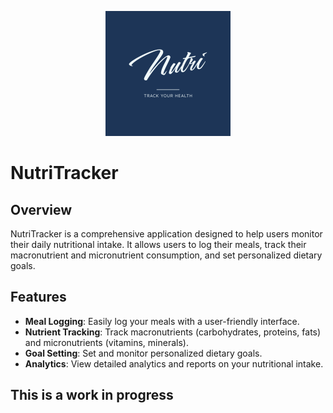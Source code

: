 <p align="center">
  <img src="./src/public/Artboard 3.png" width="200" alt="Nest Logo" />
</p>

# NutriTracker

## Overview
NutriTracker is a comprehensive application designed to help users monitor their daily nutritional intake. It allows users to log their meals, track their macronutrient and micronutrient consumption, and set personalized dietary goals.

## Features
- **Meal Logging**: Easily log your meals with a user-friendly interface.
- **Nutrient Tracking**: Track macronutrients (carbohydrates, proteins, fats) and micronutrients (vitamins, minerals).
- **Goal Setting**: Set and monitor personalized dietary goals.
- **Analytics**: View detailed analytics and reports on your nutritional intake.

## This is a work in progress